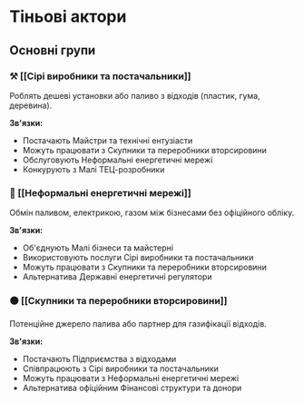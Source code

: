 # Тіньові актори

## Основні групи

### ⚒️ [[Сірі виробники та постачальники]]
Роблять дешеві установки або паливо з відходів (пластик, гума, деревина).

**Зв'язки:**
- Постачають Майстри та технічні ентузіасти
- Можуть працювати з Скупники та переробники вторсировини
- Обслуговують Неформальні енергетичні мережі
- Конкурують з Малі ТЕЦ-розробники

### 🔄 [[Неформальні енергетичні мережі]]
Обмін паливом, електрикою, газом між бізнесами без офіційного обліку.

**Зв'язки:**
- Об'єднують Малі бізнеси та майстерні
- Використовують послуги Сірі виробники та постачальники
- Можуть працювати з Скупники та переробники вторсировини
- Альтернатива Державні енергетичні регулятори

### ⚫ [[Скупники та переробники вторсировини]]
Потенційне джерело палива або партнер для газифікації відходів.

**Зв'язки:**
- Постачають Підприємства з відходами
- Співпрацюють з Сірі виробники та постачальники
- Можуть працювати з Неформальні енергетичні мережі
- Альтернатива офіційним Фінансові структури та донори


